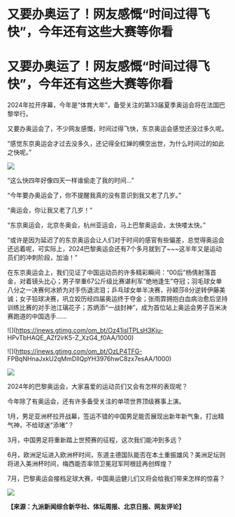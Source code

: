 # 又要办奥运了！网友感慨“时间过得飞快”，今年还有这些大赛等你看

# 又要办奥运了！网友感慨“时间过得飞快”，今年还有这些大赛等你看

2024年拉开序幕，今年是“体育大年”，备受关注的第33届夏季奥运会将在法国巴黎举行。

又要办奥运会了，不少网友感慨，时间过得飞快，东京奥运会感觉还没过多久呢。

“感觉东京奥运会才过去没多久，还记得全红婵的横空出世，为什么时间过的如此之快呢。”

![](https://inews.gtimg.com/om_bt/Oq5kf0IDF3zoVOCkV_yggjdu-A1vjD6gtjB85eJsN5Q20AA/1000)

“这么快四年好像四天一样谁偷走了我的时间…”

“今年要办奥运会了，你不提醒我真的没有意识到我又老了几岁。”

“奥运会，你让我又老了几岁！”

“东京奥运会，北京冬奥会，杭州亚运会，马上巴黎奥运会，太快喽太快。”

“或许是因为延迟了的东京奥运会让人们对于时间的感官有些偏差，总觉得奥运会还远着呢，可实际上，2024巴黎奥运会还有7个多月就到了~~~这半年又是运动员们的冲刺阶段，加油！”

在东京奥运会上，我们见证了中国运动员的许多精彩瞬间：“00后”杨倩射落首金，对着镜头比心；男子举重67公斤级比赛谌利军“绝地逢生”夺冠；羽毛球女单八分之一决赛何冰娇为对手伤退流泪；乒乓球女单半决赛，孙颖莎8分逆转伊藤美诚；女子铅球决赛，巩立姣历经四届奥运终于夺金；张雨霏拥抱白血病治愈后坚持训练比赛的对手池江璃花子；苏炳添“一战封神”，成为首位站上奥运会男子百米决赛跑道的中国选手……

![](https://inews.gtimg.com/om_bt/Oz41islTPLsH3Kju-
HPvTbHAQE_AZf2irK5-Z_XzG4_f0AA/1000)

![](https://inews.gtimg.com/om_bt/OzLP4TFG-
FPBqNHnaJxkU2qMmDlIQpYH3976hwC8zx7esAA/1000)

![](https://inews.gtimg.com/om_bt/OuuFQYz5RgUCZUhg3tCiV2lRpzsV3cQtE6M6-jLzEfmcgAA/1000)

2024年的巴黎奥运会，大家喜爱的运动员们又会有怎样的表现呢？

今年除了有奥运会，还有许多备受关注的单项世界顶级赛事上演。

1月，男足亚洲杯拉开战幕，签运不错的中国男足能否展现出新年新气象，打出精气神，不给球迷“添堵”？

3月，中国男足将重新踏上世预赛的征程，这次我们能冲到多远？

6月，欧洲足坛进入欧洲杯时间，东道主德国队能否在本土重振雄风？美洲足坛则将进入美洲杯时间，梅西能否率领卫冕冠军阿根廷再创辉煌？

7月，巴黎奥运会接档足球大赛，中国奥运健儿们又将会给我们带来怎样的惊喜？

![](https://inews.gtimg.com/om_bt/OWXNr9D3xMpJMJ4Y23zXJBRniUAKdOfhOEGKFABD1KR2EAA/0)

**【来源：九派新闻综合新华社、体坛周报、北京日报、网友评论】**

